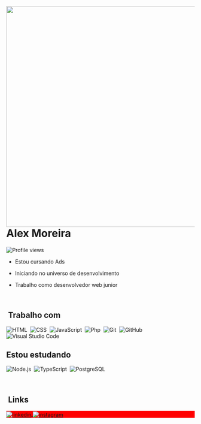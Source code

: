 <img align="right" height="590em" src="https://raw.githubusercontent.com/gist/AlexMoreira01/c4fa348e471ece30d634c088bf079bbd/raw/b615be3d4f14d9e2e2e94e117b24c023271c3418/github.svg"/>
<h1 align="left">Alex Moreira</h1>
<p align="left"> <img src="https://komarev.com/ghpvc/?username=AlexMoreira01&color=red" alt="Profile views" /> </p>

- Estou cursando Ads

- Iniciando no universo de desenvolvimento

- Trabalho como desenvolvedor web junior

<br>
  
## &nbsp;Trabalho com

![HTML](https://img.shields.io/badge/-HTML-05122A?style=flat&logo=HTML5)&nbsp;
![CSS](https://img.shields.io/badge/-CSS-05122A?style=flat&logo=CSS3&logoColor=1572B6)&nbsp;
![JavaScript](https://img.shields.io/badge/-JavaScript-05122A?style=flat&logo=javascript)&nbsp;
![Php](https://img.shields.io/badge/-Php-05122A?style=flat&logo=php)&nbsp;
![Git](https://img.shields.io/badge/-Git-05122A?style=flat&logo=git)&nbsp;
![GitHub](https://img.shields.io/badge/-GitHub-05122A?style=flat&logo=github)&nbsp;
![Visual Studio Code](https://img.shields.io/badge/-Visual%20Studio%20Code-05122A?style=flat&logo=visual-studio-code&logoColor=007ACC)&nbsp;

## Estou estudando
![Node.js](https://img.shields.io/badge/-Node.js-05122A?style=flat&logo=node.js)&nbsp;
![TypeScript](https://img.shields.io/badge/-TypeScript-05122A?style=flat&logo=typescript)&nbsp;
![PostgreSQL](https://img.shields.io/badge/-PostgreSQL-05122A?style=flat&logo=postgresql)&nbsp;

<!-- ![React](https://img.shields.io/badge/-React-05122A?style=flat&logo=react)&nbsp; -->
<br>

## &nbsp;Links

<p align="left" style="background:red">
<a href="www.linkedin.com/in/alex-moreira-539a52203" target="_blank">
  <img align="center" src="https://img.shields.io/badge/-AlexMoreira-05122A?style=flat&logo=linkedin" alt="linkedin"/>
</a>
<a href="https://www.instagram.com/alex__moreira0/" target="_blank">
 <img align="center" src="https://img.shields.io/badge/-alex__moreira0-05122A?style=flat&logo=instagram" alt="instagram"/>
</a>
</p>





  <!--.
**AlexMoreira01/AlexMoreira01** is a ✨ _special_ ✨ repository because its `README.md` (this file) appears on your GitHub profile.

Here are some ideas to get you started:

- 🔭 I’m currently working on ...
- 🌱 I’m currently learning ...
- 👯 I’m looking to collaborate on ...
- 🤔 I’m looking for help with ...
- 💬 Ask me about ...
- 📫 How to reach me: ...
- 😄 Pronouns: ...
- ⚡ Fun fact: ...
-->

